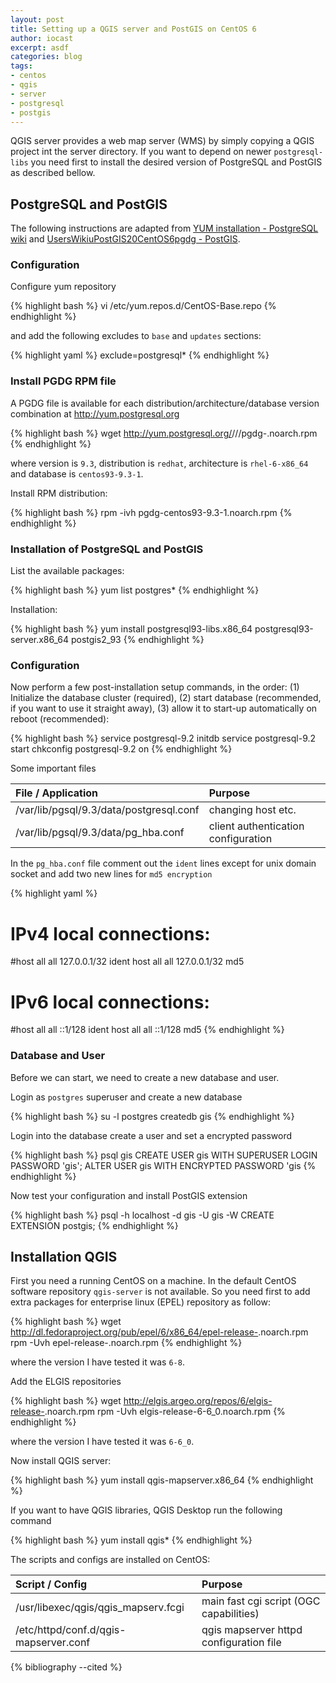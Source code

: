 ```yaml
---
layout: post
title: Setting up a QGIS server and PostGIS on CentOS 6
author: iocast
excerpt: asdf
categories: blog
tags:
- centos
- qgis
- server
- postgresql
- postgis
---
```


QGIS server provides a web map server (WMS) by simply copying a QGIS project int the server directory. If you want to depend on newer ```postgresql-libs``` you need first to install the desired version of PostgreSQL and PostGIS as described bellow.


## PostgreSQL and PostGIS

The following instructions are adapted from  [YUM installation - PostgreSQL wiki](http://wiki.postgresql.org/wiki/YUM_Installation#Configure_your_YUM_repository) and [UsersWikiuPostGIS20CentOS6pgdg - PostGIS](http://trac.osgeo.org/postgis/wiki/UsersWikiPostGIS20CentOS6pgdg).

### Configuration

Configure yum repository

{% highlight bash %}
vi /etc/yum.repos.d/CentOS-Base.repo
{% endhighlight %}

and add the following excludes to ```base``` and ```updates``` sections:

{% highlight yaml %}
exclude=postgresql*
{% endhighlight %}


### Install PGDG RPM file

A PGDG file is available for each distribution/architecture/database version combination at http://yum.postgresql.org 

{% highlight bash %}
wget http://yum.postgresql.org/<version>/<distribution>/<architecture>/pgdg-<database>.noarch.rpm
{% endhighlight %}

where version is ```9.3```, distribution is ```redhat```, architecture is ```rhel-6-x86_64``` and database is ```centos93-9.3-1```.

Install RPM distribution:

{% highlight bash %}
rpm -ivh pgdg-centos93-9.3-1.noarch.rpm
{% endhighlight %}


### Installation of PostgreSQL and PostGIS

List the available packages:

{% highlight bash %}
yum list postgres*
{% endhighlight %}


Installation:

{% highlight bash %}
yum install postgresql93-libs.x86_64 postgresql93-server.x86_64 postgis2_93
{% endhighlight %}

### Configuration

Now perform a few post-installation setup commands, in the order: (1) Initialize the database cluster (required), (2) start database (recommended, if you want to use it straight away), (3) allow it to start-up automatically on reboot (recommended):

{% highlight bash %}
service postgresql-9.2 initdb
service postgresql-9.2 start
chkconfig postgresql-9.2 on
{% endhighlight %}


Some important files

File / Application                       | Purpose
:----------------------------------------|:------------------------------------
/var/lib/pgsql/9.3/data/postgresql.conf  | changing host etc.
/var/lib/pgsql/9.3/data/pg_hba.conf      | client authentication configuration


In the ```pg_hba.conf``` file comment out the ```ident``` lines except for unix domain socket and add two new lines for ```md5 encryption```

{% highlight yaml %}
# IPv4 local connections:
#host    all             all             127.0.0.1/32            ident
host    all             all             127.0.0.1/32            md5
# IPv6 local connections:
#host    all             all             ::1/128                 ident
host    all             all             ::1/128                 md5
{% endhighlight %}

###  Database and User

Before we can start, we need to create a new database and user.

Login as ```postgres``` superuser and create a new database

{% highlight bash %}
su -l postgres
createdb gis
{% endhighlight %}


Login into the database create a user and set a encrypted password

{% highlight bash %}
psql gis
CREATE USER gis WITH SUPERUSER LOGIN PASSWORD 'gis';
ALTER USER gis WITH ENCRYPTED PASSWORD 'gis
{% endhighlight %}


Now test your configuration and install PostGIS extension

{% highlight bash %}
psql -h localhost -d gis -U gis -W
CREATE EXTENSION postgis;
{% endhighlight %}



## Installation QGIS

First you need a running CentOS on a machine. In the default CentOS software repository ```qgis-server``` is not available. So you need first to add extra packages for enterprise linux (EPEL) repository as follow:

{% highlight bash %}
wget http://dl.fedoraproject.org/pub/epel/6/x86_64/epel-release-<version>.noarch.rpm
rpm -Uvh epel-release-<version>.noarch.rpm
{% endhighlight %}

where the version I have tested it was ```6-8```.


Add the ELGIS repositories

{% highlight bash %}
wget http://elgis.argeo.org/repos/6/elgis-release-<version>.noarch.rpm
rpm -Uvh elgis-release-6-6_0.noarch.rpm
{% endhighlight %}

where the version I have tested it was ```6-6_0```.


Now install QGIS server:

{% highlight bash %}
yum install qgis-mapserver.x86_64
{% endhighlight %}


If you want to have QGIS libraries, QGIS Desktop run the following command

{% highlight bash %}
yum install qgis*
{% endhighlight %}


The scripts and configs are installed on CentOS:

Script / Config                       | Purpose
:-------------------------------------|:----------------------------------------
/usr/libexec/qgis/qgis_mapserv.fcgi   | main fast cgi script (OGC capabilities)
/etc/httpd/conf.d/qgis-mapserver.conf | qgis mapserver httpd configuration file


{% bibliography --cited %}


